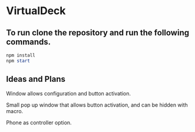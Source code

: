 # VirtualDeck

## To run clone the repository and run the following commands.

```powershell
npm install
npm start
```

## Ideas and Plans

Window allows configuration and button activation.

Small pop up window that allows button activation, and can be hidden with macro.

Phone as controller option.
